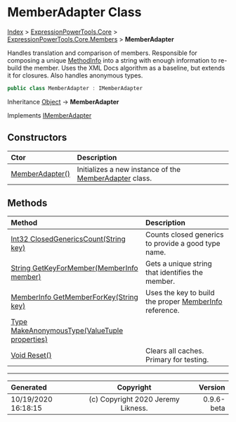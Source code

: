﻿# MemberAdapter Class

[Index](../index.md) > [ExpressionPowerTools.Core](ExpressionPowerTools.Core.a.md) > [ExpressionPowerTools.Core.Members](ExpressionPowerTools.Core.Members.n.md) > **MemberAdapter**

Handles translation and comparison of members. Responsible for composing a unique [MethodInfo](https://docs.microsoft.com/dotnet/api/system.reflection.methodinfo) into a string with enough information to re-build the
            member. Uses the XML Docs algorithm as a baseline, but extends it for closures.
            Also handles anonymous types.

```csharp
public class MemberAdapter : IMemberAdapter
```

Inheritance [Object](https://docs.microsoft.com/dotnet/api/system.object) → **MemberAdapter**

Implements  [IMemberAdapter](ExpressionPowerTools.Core.Signatures.IMemberAdapter.i.md) 

## Constructors

| Ctor | Description |
| :-- | :-- |
| [MemberAdapter()](ExpressionPowerTools.Core.Members.MemberAdapter.ctor.md#memberadapter) | Initializes a new instance of the [MemberAdapter](ExpressionPowerTools.Core.Members.MemberAdapter.cs.md) class. |
## Methods

| Method | Description |
| :-- | :-- |
| [Int32 ClosedGenericsCount(String key)](ExpressionPowerTools.Core.Members.MemberAdapter.ClosedGenericsCount.m.md) | Counts closed generics to provide a good type name. |
| [String GetKeyForMember(MemberInfo member)](ExpressionPowerTools.Core.Members.MemberAdapter.GetKeyForMember.m.md) | Gets a unique string that identifies the member. |
| [MemberInfo GetMemberForKey(String key)](ExpressionPowerTools.Core.Members.MemberAdapter.GetMemberForKey.m.md) | Uses the key to build the proper [MemberInfo](https://docs.microsoft.com/dotnet/api/system.reflection.memberinfo) reference. |
| [Type MakeAnonymousType(ValueTuple properties)](ExpressionPowerTools.Core.Members.MemberAdapter.MakeAnonymousType.m.md) |  |
| [Void Reset()](ExpressionPowerTools.Core.Members.MemberAdapter.Reset.m.md) | Clears all caches. Primary for testing. |

---

| Generated | Copyright | Version |
| :-- | :-: | --: |
| 10/19/2020 16:18:15 | (c) Copyright 2020 Jeremy Likness. | 0.9.6-beta |
